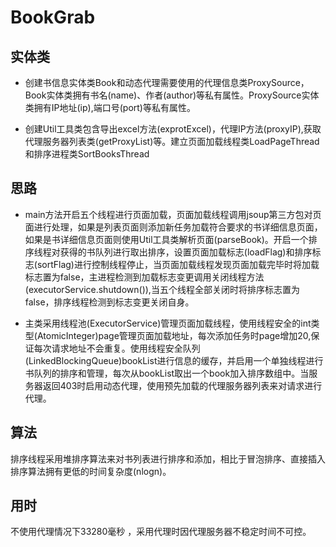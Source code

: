 # BookGrab

## 实体类

- 创建书信息实体类Book和动态代理需要使用的代理信息类ProxySource，Book实体类拥有书名(name)、作者(author)等私有属性。ProxySource实体类拥有IP地址(ip),端口号(port)等私有属性。

- 创建Util工具类包含导出excel方法(exprotExcel)，代理IP方法(proxyIP),获取代理服务器列表类(getProxyList)等。建立页面加载线程类LoadPageThread和排序进程类SortBooksThread

## 思路

- main方法开启五个线程进行页面加载，页面加载线程调用jsoup第三方包对页面进行处理，如果是列表页面则添加新任务加载符合要求的书详细信息页面，如果是书详细信息页面则使用Util工具类解析页面(parseBook)。开启一个排序线程对获得的书队列进行取出排序，设置页面加载标志(loadFlag)和排序标志(sortFlag)进行控制线程停止，当页面加载线程发现页面加载完毕时将加载标志置为false，主进程检测到加载标志变更调用关闭线程方法(executorService.shutdown()),当五个线程全部关闭时将排序标志置为false，排序线程检测到标志变更关闭自身。

- 主类采用线程池(ExecutorService)管理页面加载线程，使用线程安全的int类型(AtomicInteger)page管理页面加载地址，每次添加任务时page增加20,保证每次请求地址不会重复。使用线程安全队列(LinkedBlockingQueue)bookList进行信息的缓存，并启用一个单独线程进行书队列的排序和管理，每次从bookList取出一个book加入排序数组中。当服务器返回403时启用动态代理，使用预先加载的代理服务器列表来对请求进行代理。

## 算法


排序线程采用堆排序算法来对书列表进行排序和添加，相比于冒泡排序、直接插入排序算法拥有更低的时间复杂度(nlogn)。

## 用时

不使用代理情况下33280毫秒 ，采用代理时因代理服务器不稳定时间不可控。  